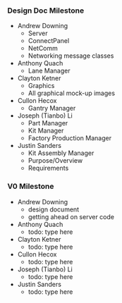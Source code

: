 ### Design Doc Milestone
* Andrew Downing
  * Server
  * ConnectPanel
  * NetComm
  * Networking message classes
* Anthony Quach 
  * Lane Manager
* Clayton Ketner 
  * Graphics
  * All graphical mock-up images
* Cullon Hecox
  * Gantry Manager
* Joseph (Tianbo) Li
  * Part Manager
  * Kit Manager
  * Factory Production Manager
* Justin Sanders
  * Kit Assembly Manager
  * Purpose/Overview
  * Requirements

### V0 Milestone
* Andrew Downing
  * design document
  * getting ahead on server code
* Anthony Quach 
  * todo: type here
* Clayton Ketner 
  * todo: type here
* Cullon Hecox
  * todo: type here
* Joseph (Tianbo) Li
  * todo: type here
* Justin Sanders
  * todo: type here